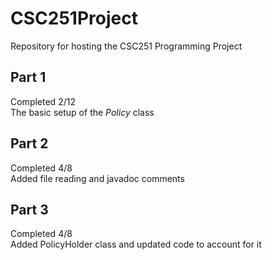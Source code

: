 #  CSC251Project
 Repository for hosting the CSC251 Programming Project
 
## Part 1
 Completed 2/12 \
 The basic setup of the *Policy* class


## Part 2
 Completed 4/8 \
 Added file reading and javadoc comments

## Part 3
 Completed 4/8 \
 Added PolicyHolder class and updated code to account for it
